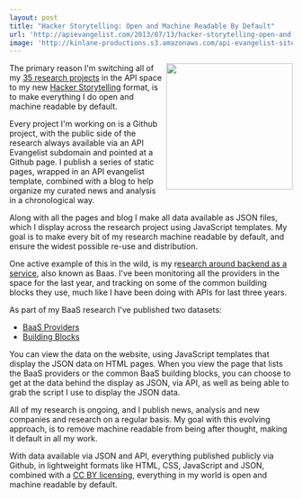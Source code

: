 ```yaml
---
layout: post
title: "Hacker Storytelling: Open and Machine Readable By Default"
url: 'http://apievangelist.com/2013/07/13/hacker-storytelling-open-and-machine-readable-by-default/'
image: 'http://kinlane-productions.s3.amazonaws.com/api-evangelist-site/blog/open-machine-readable.png'
---
```


<img src="https://s3.amazonaws.com/kinlane-productions/hacker-storytelling/open-machine-readable.png" alt="" width="225" align="right" />

The primary reason I'm switching all of my [35 research projects][1] in the API space to my new [Hacker Storytelling][2] format, is to make everything I do open and machine readable by default.

Every project I'm working on is a Github project, with the public side of the research always available via an API Evangelist subdomain and pointed at a Github page. I publish a series of static pages, wrapped in an API evangelist template, combined with a blog to help organize my curated news and analysis in a chronological way.

Along with all the pages and blog I make all data available as JSON files, which I display across the research project using JavaScript templates. My goal is to make every bit of my research machine readable by default, and ensure the widest possible re-use and distribution.

One active example of this in the wild, is my r[esearch around backend as a service][3], also known as Baas. I've been monitoring all the providers in the space for the last year, and tracking on some of the common building blocks they use, much like I have been doing with APIs for last three years.

As part of my BaaS research I've published two datasets:

  * [BaaS Providers][4]
  * [Building Blocks][5]

<img src="https://s3.amazonaws.com/kinlane-productions/hacker-storytelling/machine-readable-toolbar.png" alt="" align="right" />

You can view the data on the website, using JavaScript templates that display the JSON data on HTML pages. When you view the page that lists the BaaS providers or the common BaaS building blocks, you can choose to get at the data behind the display as JSON, via API, as well as being able to grab the script I use to display the JSON data.

All of my research is ongoing, and I publish news, analysis and new companies and research on a regular basis. My goal with this evolving approach, is to remove machine readable from being after thought, making it default in all my work.

With data available via JSON and API, everything published publicly via Github, in lightweight formats like HTML, CSS, JavaScript and JSON, combined with a [CC BY licensing][6], everything in my world is open and machine readable by default.

   [1]: http://apievangelist.com/2013/07/01/the-expanding-api-evangelist-network/
   [2]: http://hackerstorytelling.com (Hacker Storytelling)
   [3]: http://baas.apievangelist.com (Backend as a service)
   [4]: http://baas.apievangelist.com/companies.html (BaaS Providers)
   [5]: http://baas.apievangelist.com/building-blocks.html (Common Building Blocks of BaaS Providers)
   [6]: http://creativecommons.org/licenses/by/3.0/

